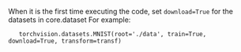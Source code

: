 When it is the first time executing the code, set `download=True` for the datasets in core.dataset
For example: 

	   torchvision.datasets.MNIST(root='./data', train=True, download=True, transform=transf)
